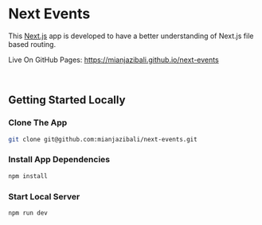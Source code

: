 # Next Events

This [Next.js](https://nextjs.org/) app is developed to have a better understanding of Next.js file based routing.

Live On GitHub Pages: https://mianjazibali.github.io/next-events

<br />

## Getting Started Locally

### Clone The App
```bash
git clone git@github.com:mianjazibali/next-events.git
```

### Install App Dependencies
```bash
npm install
```

### Start Local Server
```
npm run dev
```
